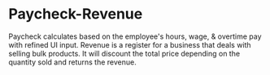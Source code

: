 # Paycheck-Revenue
Paycheck calculates based on the employee's hours, wage, &amp; overtime pay with refined UI input. Revenue is a register for a business that deals with selling bulk products. It will discount the total price depending on the quantity sold and returns the revenue. 
